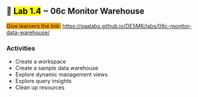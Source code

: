 ## 🧪 <mark>Lab 1.4</mark> ~ 06c Monitor Warehouse

<span style="background-color: orange;">Give learners the link:</span> https://qaalabs.github.io/DE5M6/labs/06c-monitor-data-warehouse/

### Activities

- Create a workspace
- Create a sample data warehouse
- Explore dynamic management views
- Explore query insights
- Clean up resources
